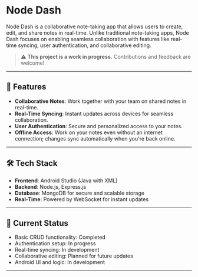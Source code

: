 # Node Dash

Node Dash is a collaborative note-taking app that allows users to create, edit, and share notes in real-time. Unlike traditional note-taking apps, Node Dash focuses on enabling seamless collaboration with features like real-time syncing, user authentication, and collaborative editing.  

> ⚠ **This project is a work in progress.** Contributions and feedback are welcome!  

---

## 🚀 Features  

- **Collaborative Notes**: Work together with your team on shared notes in real-time.  
- **Real-Time Syncing**: Instant updates across devices for seamless collaboration.  
- **User Authentication**: Secure and personalized access to your notes.  
- **Offline Access**: Work on your notes even without an internet connection; changes sync automatically when you're back online.

---

## 🛠️ Tech Stack  

- **Frontend**: Android Studio (Java with XML)  
- **Backend**: Node.js, Express.js  
- **Database**: MongoDB for secure and scalable storage  
- **Real-Time**: Powered by WebSocket for instant updates  

---

## 🔄 Current Status  

- Basic CRUD functionality: Completed  
- Authentication setup: In progress  
- Real-time syncing: In development  
- Collaborative editing: Planned for future updates  
- Android UI and logic: In development 
 
---
